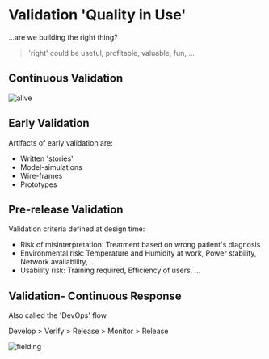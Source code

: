 # Validation 'Quality in Use'

...are we building the right thing?

> 'right' could be useful, profitable, valuable, fun, ...

## Continuous Validation

![alive](images/cd-writing-evolution.png "alive requirements")

## Early Validation

Artifacts of early validation are:

- Written 'stories'
- Model-simulations
- Wire-frames
- Prototypes

## Pre-release Validation

Validation criteria defined at design time:

- Risk of misinterpretation: Treatment based on wrong patient's diagnosis
- Environmental risk: Temperature and Humidity at work, Power stability,
Network availability, ...
- Usability risk: Training required, Efficiency of users, ...

## Validation- Continuous Response

Also called the 'DevOps' flow

Develop > Verify > Release > Monitor > Release

![fielding](https://www.cricketbio.com/wp-content/uploads/2018/01/Best-Fielding-Position-in-Cricket.png "devops fielders")

